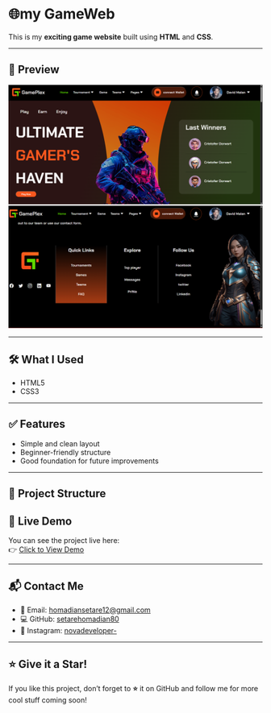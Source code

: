 
# 🌐my GameWeb

This is my **exciting game website** built using **HTML** and **CSS**.  

---

## 📸 Preview

<div align="center">
  <img src="assets/img/Screenshot 2025-05-08 232632.png" alt="Project Screenshot" width="700"/>
</div>
<div align="center">
  <img src="assets/img/Screenshot 2025-05-08 232657.png" alt="Project Screenshot" width="700"/>
</div>

---

## 🛠️ What I Used

- HTML5
- CSS3

---

## ✅ Features

- Simple and clean layout
- Beginner-friendly structure
- Good foundation for future improvements

---

## 📂 Project Structure
## 🔗 Live Demo

You can see the project live here:  
👉 [Click to View Demo](127.0.0.1:5500/index.html)

---

## 📬 Contact Me

- 📧 Email: [homadiansetare12@gmail.com](mailto:homadiansetare12@gmail.com)
- 💻 GitHub: [setarehomadian80](https://github.com/setarehomadian80)
- 📸 Instagram: [novadeveloper-](https://instagram.com/novadeveloper-)

---

## ⭐ Give it a Star!

If you like this project, don’t forget to **⭐** it on GitHub and follow me for more cool stuff coming soon!


